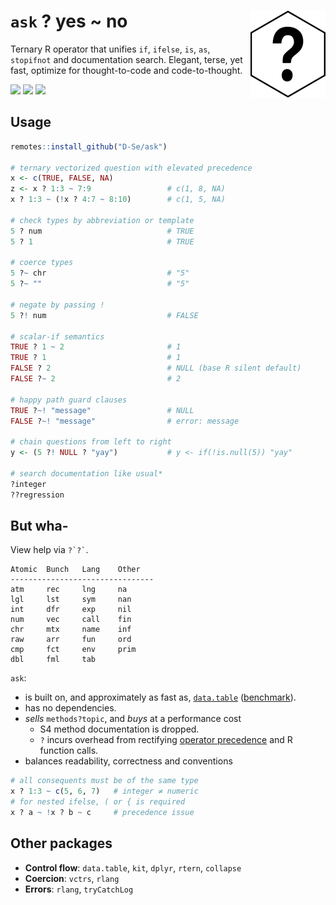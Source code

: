 # `ask` ? yes ~ no <img src="man/figures/logo.png" align="right" height="139" alt="" />
Ternary R operator that unifies `if`, `ifelse`, `is`,
`as`, `stopifnot` and documentation search. Elegant, terse, yet fast, optimize for thought-to-code and code-to-thought.

<!-- badges: start -->
[![](https://img.shields.io/badge/lifecycle-experimental-orange.svg)](https://lifecycle.r-lib.org/articles/stages.html#experimental)
[![](https://codecov.io/gh/D-Se/ask/branch/main/graph/badge.svg)](https://app.codecov.io/gh/D-Se/ask?branch=main)
[![](https://img.shields.io/github/languages/code-size/D-Se/ask.svg)](https://github.com/D-Se/ask)
<!-- badges: end -->

## Usage
```r
remotes::install_github("D-Se/ask")

# ternary vectorized question with elevated precedence
x <- c(TRUE, FALSE, NA)
z <- x ? 1:3 ~ 7:9                 # c(1, 8, NA)
x ? 1:3 ~ (!x ? 4:7 ~ 8:10)        # c(1, 5, NA)

# check types by abbreviation or template
5 ? num                            # TRUE
5 ? 1                              # TRUE

# coerce types
5 ?~ chr                           # "5"
5 ?~ ""                            # "5"

# negate by passing !
5 ?! num                           # FALSE

# scalar-if semantics
TRUE ? 1 ~ 2                       # 1
TRUE ? 1                           # 1
FALSE ? 2                          # NULL (base R silent default)
FALSE ?~ 2                         # 2

# happy path guard clauses
TRUE ?~! "message"                 # NULL
FALSE ?~! "message"                # error: message

# chain questions from left to right
y <- (5 ?! NULL ? "yay")           # y <- if(!is.null(5)) "yay"

# search documentation like usual*
?integer
??regression
```

## But wha-
View help via ``` ?`?` ```.
```
Atomic	Bunch	Lang	Other
--------------------------------
atm	    rec	    lng	    na
lgl  	lst	    sym	    nan
int  	dfr	    exp	    nil
num  	vec	    call    fin
chr  	mtx	    name    inf
raw  	arr	    fun	    ord
cmp  	fct	    env	    prim
dbl	 	fml	    tab
```

`ask`:
* is built on, and approximately as fast as, [`data.table`] ([benchmark]).
* has no dependencies.
* *sells* `methods?topic`, and *buys* at a performance cost
    * S4 method documentation is dropped.
    * `?` incurs overhead from rectifying [operator precedence] and R function calls.
* balances readability, correctness and conventions

```r
# all consequents must be of the same type
x ? 1:3 ~ c(5, 6, 7)   # integer ≠ numeric
# for nested ifelse, ( or { is required
x ? a ~ !x ? b ~ c     # precedence issue
```

## Other packages

* **Control flow**: `data.table`, `kit`, `dplyr`, `rtern`, `collapse`
* **Coercion**: `vctrs`, `rlang`
* **Errors**: `rlang`, `tryCatchLog`

[operator precedence]: https://stat.ethz.ch/R-manual/R-devel/library/base/html/Syntax.html
[benchmark]: https://github.com/D-Se/ask/tree/f73fdbe8f209a538866cedc99eb36c081d2fdc42/inst/benchmarks
[`data.table`]:https://github.com/Rdatatable/data.table/tree/master